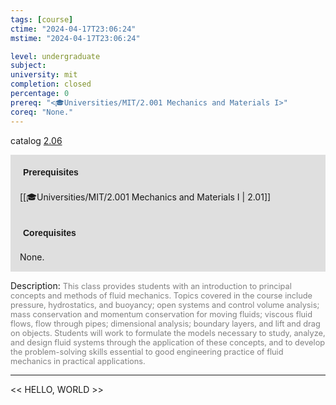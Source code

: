 ```yaml
---
tags: [course]
ctime: "2024-04-17T23:06:24"
mstime: "2024-04-17T23:06:24"

level: undergraduate
subject: 
university: mit
completion: closed
percentage: 0
prereq: "<🎓Universities/MIT/2.001 Mechanics and Materials I>"
coreq: "None."
---
```


catalog [2.06](https://ocw.mit.edu/courses/2-06-fluid-dynamics-spring-2013/)

<span style="display: block; padding: 15px; background-color: rgb(100, 100, 100, 0.2);"><font id="m_prereq3966_0" style="display: block; font-family: Arial, sans-serif; font-weight: bold; padding: 5px">Prerequisites</font><br><span id="prereq3966_0">[[🎓Universities/MIT/2.001 Mechanics and Materials I | 2.01]]</span></span>
<span style="display: block; padding: 15px; background-color: rgb(100, 100, 100, 0.2);"><font id="m_coreq3966_0" style="display: block; font-family: Arial, sans-serif; font-weight: bold; padding: 5px">Corequisites</font><br><span id="coreq3966_0">None.</span></span>

<font style="">Description:</font>
<font style="color: grey; font-size: 0.8rem;">This class provides students with an introduction to principal concepts and methods of fluid mechanics. Topics covered in the course include pressure, hydrostatics, and buoyancy; open systems and control volume analysis; mass conservation and momentum conservation for moving fluids; viscous fluid flows, flow through pipes; dimensional analysis; boundary layers, and lift and drag on objects. Students will work to formulate the models necessary to study, analyze, and design fluid systems through the application of these concepts, and to develop the problem-solving skills essential to good engineering practice of fluid mechanics in practical applications.</font>



---

<< HELLO, WORLD >>
